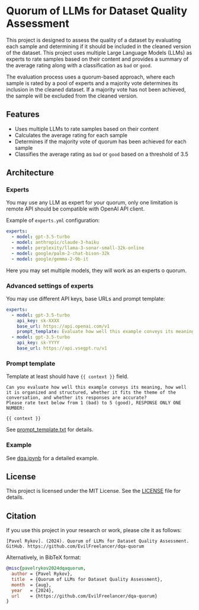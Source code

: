 # Quorum of LLMs for Dataset Quality Assessment

This project is designed to assess the quality of a dataset by evaluating each sample and determining if it should be
included in the cleaned version of the dataset. This project uses multiple Large Language Models (LLMs) as experts to
rate samples based on their content and provides a summary of the average rating along with a classification as `bad`
or `good`.

The evaluation process uses a quorum-based approach, where each sample is rated by a pool of experts and a majority vote
determines its inclusion in the cleaned dataset. If a majority vote has not been achieved, the sample will be excluded
from the cleaned version.

## Features

* Uses multiple LLMs to rate samples based on their content
* Calculates the average rating for each sample
* Determines if the majority vote of quorum has been achieved for each sample
* Classifies the average rating as `bad` or `good` based on a threshold of 3.5

## Architecture

### Experts

You may use any LLM as expert for your quorum, only one limitation is remote API should be compatible with OpenAI API
client.

Example of `experts.yml` configuration:

```yaml
experts:
  - model: gpt-3.5-turbo
  - model: anthropic/claude-3-haiku
  - model: perplexity/llama-3-sonar-small-32k-online
  - model: google/palm-2-chat-bison-32k
  - model: google/gemma-2-9b-it
```

Here you may set multiple models, they will work as an experts o quorum.

### Advanced settings of experts

You may use different API keys, base URLs and prompt template:

```yaml
experts:
  - model: gpt-3.5-turbo
    api_key: sk-XXXX
    base_url: https://api.openai.com/v1
    prompt_template: Evaluate how well this example conveys its meaning?\nPlease rate text below from 1 (poor) to 5 (excellent), RESPONSE ONLY ONE NUMBER:\n\n{{ context }}\n
  - model: gpt-3.5-turbo
    api_key: sk-YYYY
    base_url: https://api.vsegpt.ru/v1
```

### Prompt template

Template at least should have `{{ context }}` field. 

```text
Can you evaluate how well this example conveys its meaning, how well it is organized and structured, whether it fits the theme of the conversation, and whether its responses are accurate?
Please rate text below from 1 (bad) to 5 (good), RESPONSE ONLY ONE NUMBER:

{{ context }}
```

See [prompt_template.txt](./prompt_template.txt) for details.

### Example

See [dqa.ipynb](./dqa.ipynb) for a detailed example.

## License

This project is licensed under the MIT License. See the [LICENSE](./LICENSE) file for details.

## Citation

If you use this project in your research or work, please cite it as follows:

```text
[Pavel Rykov]. (2024). Quorum of LLMs for Dataset Quality Assessment. GitHub. https://github.com/EvilFreelancer/dqa-quorum
```

Alternatively, in BibTeX format:

```bibtex
@misc{pavelrykov2024dqaquorum,
  author = {Pavel Rykov},
  title  = {Quorum of LLMs for Dataset Quality Assessment},
  month  = {aug},
  year   = {2024},
  url    = {https://github.com/EvilFreelancer/dqa-quorum}
}
```
